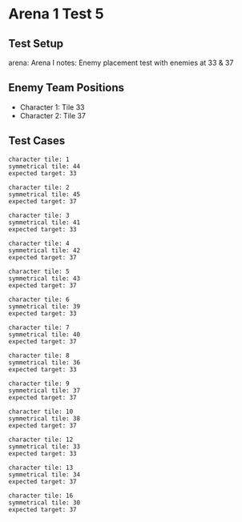 # Arena 1 Test 5

## Test Setup

arena: Arena I
notes: Enemy placement test with enemies at 33 & 37

## Enemy Team Positions

- Character 1: Tile 33
- Character 2: Tile 37

## Test Cases

```
character tile: 1
symmetrical tile: 44
expected target: 33
```

```
character tile: 2
symmetrical tile: 45
expected target: 37
```

```
character tile: 3
symmetrical tile: 41
expected target: 33
```

```
character tile: 4
symmetrical tile: 42
expected target: 37
```

```
character tile: 5
symmetrical tile: 43
expected target: 37
```

```
character tile: 6
symmetrical tile: 39
expected target: 33
```

```
character tile: 7
symmetrical tile: 40
expected target: 37
```

```
character tile: 8
symmetrical tile: 36
expected target: 33
```

```
character tile: 9
symmetrical tile: 37
expected target: 37
```

```
character tile: 10
symmetrical tile: 38
expected target: 37
```

```
character tile: 12
symmetrical tile: 33
expected target: 33
```

```
character tile: 13
symmetrical tile: 34
expected target: 37
```

```
character tile: 16
symmetrical tile: 30
expected target: 37
```
